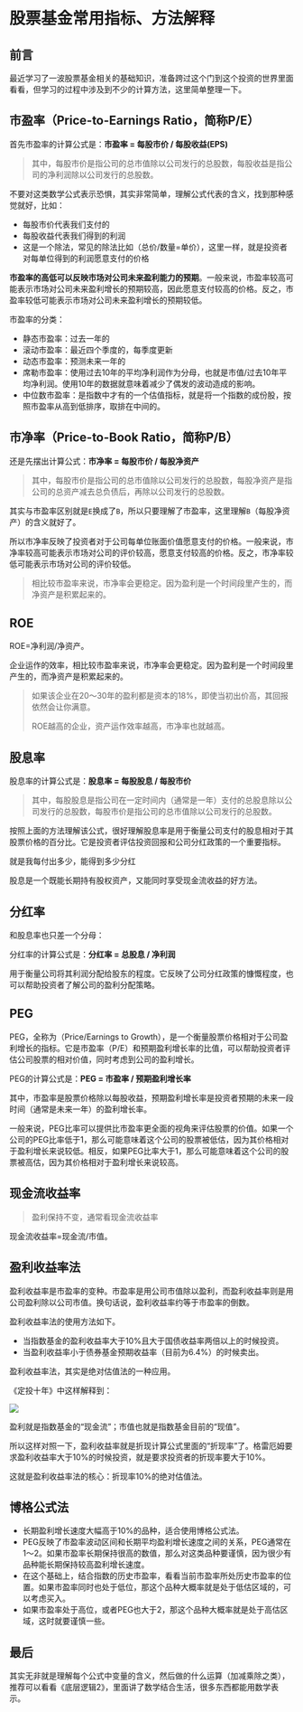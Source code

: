 # 股票基金常用指标、方法解释
## 前言

最近学习了一波股票基金相关的基础知识，准备跨过这个门到这个投资的世界里面看看，但学习的过程中涉及到不少的计算方法，这里简单整理一下。
## 市盈率（Price-to-Earnings Ratio，简称P/E）

首先市盈率的计算公式是：**市盈率 = 每股市价 / 每股收益(EPS)**

> 其中，每股市价是指公司的总市值除以公司发行的总股数，每股收益是指公司的净利润除以公司发行的总股数。

不要对这类数学公式表示恐惧，其实非常简单，理解公式代表的含义，找到那种感觉就好，比如：

- 每股市价代表我们支付的
- 每股收益代表我们得到的利润
- 这是一个除法，常见的除法比如（总价/数量=单价），这里一样，就是投资者对每单位得到的利润愿意支付的价格

**市盈率的高低可以反映市场对公司未来盈利能力的预期**。一般来说，市盈率较高可能表示市场对公司未来盈利增长的预期较高，因此愿意支付较高的价格。反之，市盈率较低可能表示市场对公司未来盈利增长的预期较低。

市盈率的分类：

- 静态市盈率：过去一年的
- 滚动市盈率：最近四个季度的，每季度更新
- 动态市盈率：预测未来一年的
- 席勒市盈率：使用过去10年的平均净利润作为分母，也就是市值/过去10年平均净利润。使用10年的数据就意味着减少了偶发的波动造成的影响。
- 中位数市盈率：是指数中才有的一个估值指标，就是将一个指数的成份股，按照市盈率从高到低排序，取排在中间的。

## 市净率（Price-to-Book Ratio，简称P/B）

还是先摆出计算公式：**市净率 = 每股市价 / 每股净资产**

> 其中，每股市价是指公司的总市值除以公司发行的总股数，每股净资产是指公司的总资产减去总负债后，再除以公司发行的总股数。

其实与市盈率区别就是`E`换成了`B`，所以只要理解了市盈率，这里理解`B`（每股净资产）的含义就好了。

所以市净率反映了投资者对于公司每单位账面价值愿意支付的价格。一般来说，市净率较高可能表示市场对公司的评价较高，愿意支付较高的价格。反之，市净率较低可能表示市场对公司的评价较低。

> 相比较市盈率来说，市净率会更稳定。因为盈利是一个时间段里产生的，而净资产是积累起来的。

## ROE

ROE=净利润/净资产。

企业运作的效率，相比较市盈率来说，市净率会更稳定。因为盈利是一个时间段里产生的，而净资产是积累起来的。

> 如果该企业在20～30年的盈利都是资本的18%，即使当初出价高，其回报依然会让你满意。
> 
> ROE越高的企业，资产运作效率越高，市净率也就越高。

## 股息率

股息率的计算公式是：**股息率 = 每股股息 / 每股市价**

> 其中，每股股息是指公司在一定时间内（通常是一年）支付的总股息除以公司发行的总股数，每股市价是指公司的总市值除以公司发行的总股数。

按照上面的方法理解该公式，很好理解股息率是用于衡量公司支付的股息相对于其股票价格的百分比。它是投资者评估投资回报和公司分红政策的一个重要指标。

就是我每付出多少，能得到多少分红

股息是一个既能长期持有股权资产，又能同时享受现金流收益的好方法。

## 分红率

和股息率也只差一个分母：

分红率的计算公式是：**分红率 = 总股息 / 净利润**

用于衡量公司将其利润分配给股东的程度。它反映了公司分红政策的慷慨程度，也可以帮助投资者了解公司的盈利分配策略。

## PEG

PEG，全称为（Price/Earnings to Growth），是一个衡量股票价格相对于公司盈利增长的指标。它是市盈率（P/E）和预期盈利增长率的比值，可以帮助投资者评估公司股票的相对价值，同时考虑到公司的盈利增长。

PEG的计算公式是：**PEG = 市盈率 / 预期盈利增长率**

其中，市盈率是股票价格除以每股收益，预期盈利增长率是投资者预期的未来一段时间（通常是未来一年）的盈利增长率。

一般来说，PEG比率可以提供比市盈率更全面的视角来评估股票的价值。如果一个公司的PEG比率低于1，那么可能意味着这个公司的股票被低估，因为其价格相对于盈利增长来说较低。相反，如果PEG比率大于1，那么可能意味着这个公司的股票被高估，因为其价格相对于盈利增长来说较高。
## 现金流收益率

> 盈利保持不变，通常看现金流收益率

现金流收益率=现金流/市值。
## 盈利收益率法

盈利收益率是市盈率的变种。市盈率是用公司市值除以盈利，而盈利收益率则是用公司盈利除以公司市值。换句话说，盈利收益率约等于市盈率的倒数。

盈利收益率法的使用方法如下。

- 当指数基金的盈利收益率大于10%且大于国债收益率两倍以上的时候投资。
- 当盈利收益率小于债券基金预期收益率（目前为6.4%）的时候卖出。

盈利收益率法，其实是绝对估值法的一种应用。

《定投十年》中这样解释到：

![](https://oss.justin3go.com/blogs/Pasted%20image%2020231211140611.png)

盈利就是指数基金的“现金流”；市值也就是指数基金目前的“现值”。

所以这样对照一下，盈利收益率就是折现计算公式里面的“折现率”了。格雷厄姆要求盈利收益率大于10%的时候投资，就是要求投资者的折现率要大于10%。

这就是盈利收益率法的核心：折现率10%的绝对估值法。
## 博格公式法

- 长期盈利增长速度大幅高于10%的品种，适合使用博格公式法。
- PEG反映了市盈率波动区间和长期平均盈利增长速度之间的关系，PEG通常在1～2。如果市盈率长期保持很高的数值，那么对这类品种要谨慎，因为很少有品种能长期保持较高盈利增长速度。
- 在这个基础上，结合指数的历史市盈率，看看当前市盈率所处历史市盈率的位置。如果市盈率同时也处于低位，那这个品种大概率就是处于低估区域的，可以考虑买入。
- 如果市盈率处于高位，或者PEG也大于2，那这个品种大概率就是处于高估区域，这时就要谨慎一些。
## 最后

其实无非就是理解每个公式中变量的含义，然后做的什么运算（加减乘除之类），推荐可以看看《底层逻辑2》，里面讲了数学结合生活，很多东西都能用数学表示。


